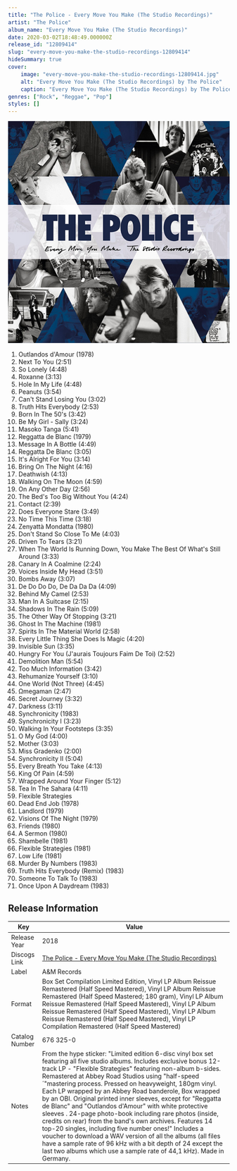 ```yaml
---
title: "The Police - Every Move You Make (The Studio Recordings)"
artist: "The Police"
album_name: "Every Move You Make (The Studio Recordings)"
date: 2020-03-02T18:48:49.000000Z
release_id: "12809414"
slug: "every-move-you-make-the-studio-recordings-12809414"
hideSummary: true
cover:
    image: "every-move-you-make-the-studio-recordings-12809414.jpg"
    alt: "Every Move You Make (The Studio Recordings) by The Police"
    caption: "Every Move You Make (The Studio Recordings) by The Police"
genres: ["Rock", "Reggae", "Pop"]
styles: []
---
```


![Every Move You Make (The Studio Recordings) by The Police](every-move-you-make-the-studio-recordings-12809414.jpg)

<!-- section break -->

1. Outlandos d'Amour (1978)
2. Next To You (2:51)
3. So Lonely (4:48)
4. Roxanne (3:13)
5. Hole In My Life (4:48)
6. Peanuts (3:54)
7. Can't Stand Losing You (3:02)
8. Truth Hits Everybody (2:53)
9. Born In The 50's (3:42)
10. Be My Girl - Sally (3:24)
11. Masoko Tanga (5:41)
12. Reggatta de Blanc (1979)
13. Message In A Bottle (4:49)
14. Reggatta De Blanc (3:05)
15. It's Alright For You (3:14)
16. Bring On The Night (4:16)
17. Deathwish (4:13)
18. Walking On The Moon (4:59)
19. On Any Other Day (2:56)
20. The Bed's Too Big Without You (4:24)
21. Contact (2:39)
22. Does Everyone Stare (3:49)
23. No Time This Time (3:18)
24. Zenyattà Mondatta (1980)
25. Don't Stand So Close To Me (4:03)
26. Driven To Tears (3:21)
27. When The World Is Running Down, You Make The Best Of What's Still Around (3:33)
28. Canary In A Coalmine (2:24)
29. Voices Inside My Head (3:51)
30. Bombs Away (3:07)
31. De Do Do Do, De Da Da Da (4:09)
32. Behind My Camel (2:53)
33. Man In A Suitcase (2:15)
34. Shadows In The Rain (5:09)
35. The Other Way Of Stopping (3:21)
36. Ghost In The Machine (1981)
37. Spirits In The Material World (2:58)
38. Every Little Thing She Does Is Magic (4:20)
39. Invisible Sun (3:35)
40. Hungry For You (J'aurais Toujours Faim De Toi) (2:52)
41. Demolition Man (5:54)
42. Too Much Information (3:42)
43. Rehumanize Yourself (3:10)
44. One World (Not Three) (4:45)
45. Ωmegaman (2:47)
46. Secret Journey (3:32)
47. Darkness (3:11)
48. Synchronicity (1983)
49. Synchronicity I (3:23)
50. Walking In Your Footsteps (3:35)
51. O My God (4:00)
52. Mother (3:03)
53. Miss Gradenko (2:00)
54. Synchronicity II (5:04)
55. Every Breath You Take (4:13)
56. King Of Pain (4:59)
57. Wrapped Around Your Finger (5:12)
58. Tea In The Sahara (4:11)
59. Flexible Strategies
60. Dead End Job (1978)
61. Landlord (1979)
62. Visions Of The Night (1979)
63. Friends (1980)
64. A Sermon (1980)
65. Shambelle (1981)
66. Flexible Strategies (1981)
67. Low Life (1981)
68. Murder By Numbers (1983)
69. Truth Hits Everybody (Remix) (1983)
70. Someone To Talk To (1983)
71. Once Upon A Daydream (1983)

<!-- section break -->





## Release Information
|  Key           | Value                                                |
| ---------------| ---------------------------------------------------- |
| Release Year   | 2018                                   |
| Discogs Link   | [The Police - Every Move You Make (The Studio Recordings)](https://www.discogs.com/release/12809414-The-Police-Every-Move-You-Make-The-Studio-Recordings) |
| Label          | A&M Records |
| Format         | Box Set Compilation Limited Edition, Vinyl LP Album Reissue Remastered (Half Speed Mastered), Vinyl LP Album Reissue Remastered (Half Speed Mastered; 180 gram), Vinyl LP Album Reissue Remastered (Half Speed Mastered), Vinyl LP Album Reissue Remastered (Half Speed Mastered), Vinyl LP Album Reissue Remastered (Half Speed Mastered), Vinyl LP Compilation Remastered (Half Speed Mastered) |
| Catalog Number | 676 325-0 |
| Notes | From the hype sticker: "Limited edition 6-disc vinyl box set featuring all five studio albums.  Includes exclusive bonus 12-track LP - "Flexible Strategies" featuring non-album b-sides.  Remastered at Abbey Road Studios using "half-speed´"mastering process.  Pressed on heavyweight, 180gm vinyl. Each LP wrapped by an Abbey Road banderole, Box wrapped by an OBI. Original printed inner sleeves, except for "Reggatta de Blanc" and "Outlandos d'Amour" with white protective sleeves . 24-page photo-book including rare photos (inside, credits on rear) from the band's own archives.  Features 14 top-20 singles, including five number ones!"  Includes a voucher to download a WAV version of all the albums (all files have a sample rate of 96 kHz with a bit depth of 24 except the last two albums which use a sample rate of 44,1 kHz).  Made in Germany. |